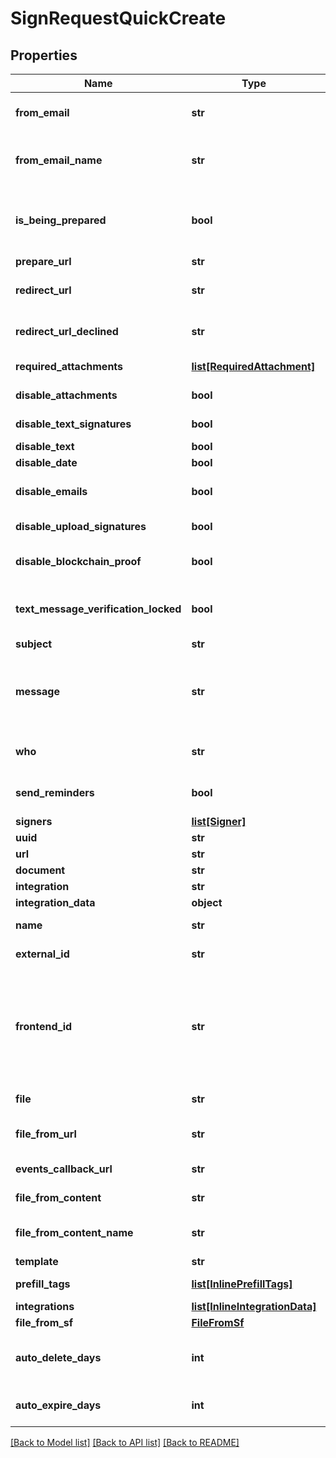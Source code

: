 # SignRequestQuickCreate

## Properties
Name | Type | Description | Notes
------------ | ------------- | ------------- | -------------
**from_email** | **str** | Email of user sending the SignRequest (must be a validated email) | [optional] 
**from_email_name** | **str** | Name to be used in the &#x60;From&#x60; email header, e.g. &#x60;{from_email_name} &lt;no-reply@signrequest.com&gt;&#x60; | [optional] 
**is_being_prepared** | **bool** | Have the sender of a SignRequest prepare the document before sending the request out, see: [prepare using the web interface](#section/Preparing-a-document/Prepare-using-the-web-interface) | [optional] 
**prepare_url** | **str** |  | [optional] 
**redirect_url** | **str** | URL at which SignRequest will redirect to when a document is signed | [optional] 
**redirect_url_declined** | **str** | URL at which SignRequest will redirect to when a document is declined | [optional] 
**required_attachments** | [**list[RequiredAttachment]**](RequiredAttachment.md) | Attachments that signers are required to upload | [optional] 
**disable_attachments** | **bool** | Disable uploading/adding of attachments | [optional] 
**disable_text_signatures** | **bool** | Disable usage of signatures generated by typing (text) | [optional] 
**disable_text** | **bool** | Disable adding of text | [optional] 
**disable_date** | **bool** | Disable adding of dates | [optional] 
**disable_emails** | **bool** | Disable all SignRequest status emails as well as the email that contains the signed documents | [optional] 
**disable_upload_signatures** | **bool** | Disable usage of uploaded signatures (images) | [optional] 
**disable_blockchain_proof** | **bool** | Disables storing timestamp proof hashes in blockchain integrations. | [optional] 
**text_message_verification_locked** | **bool** | When true a text message verification is needed before the signer can see the document | [optional] 
**subject** | **str** | Subject of SignRequest email | [optional] 
**message** | **str** | Message to include in SignRequest email, may contain the following html tags: &#x60;a&#x60;, &#x60;abbr&#x60;, &#x60;acronym&#x60;, &#x60;b&#x60;, &#x60;blockquote&#x60;, &#x60;code&#x60;, &#x60;em&#x60;, &#x60;i&#x60;, &#x60;ul&#x60;, &#x60;li&#x60;, &#x60;ol&#x60;, and &#x60;strong&#x60; | [optional] 
**who** | **str** | &#x60;m&#x60;: only me, &#x60;mo&#x60;: me and others, &#x60;o&#x60;: only others | [optional] [default to 'o']
**send_reminders** | **bool** | Automatically remind signers to sign a document, see: [automatic reminders](#section/Working-with-a-SignRequest/Automatic-reminders) | [optional] 
**signers** | [**list[Signer]**](Signer.md) |  | 
**uuid** | **str** |  | [optional] 
**url** | **str** |  | [optional] 
**document** | **str** |  | [optional] 
**integration** | **str** |  | [optional] 
**integration_data** | **object** |  | [optional] 
**name** | **str** | Defaults to filename, including extension | [optional] 
**external_id** | **str** | ID used to reference document in external system | [optional] 
**frontend_id** | **str** | Shared secret used in conjunction with &lt;a href&#x3D;\&quot;#section/Frontend-API/SignRequest-js-client-(beta)\&quot;&gt;SignRequest-js client&lt;/a&gt; to grant user access to a document that&#39;s not a member of the document&#39;s team | [optional] 
**file** | **str** | Temporary URL to original file, expires in five minutes | [optional] 
**file_from_url** | **str** | Publicly accessible URL of document to be downloaded by SignRequest | [optional] 
**events_callback_url** | **str** | URL at which to receive [event callbacks](#section/Events/Events-callback) for this document | [optional] 
**file_from_content** | **str** | Base64 encoded document content | [optional] 
**file_from_content_name** | **str** | Filename, including extension. Required when using &#x60;file_from_content&#x60;. | [optional] 
**template** | **str** |  | [optional] 
**prefill_tags** | [**list[InlinePrefillTags]**](InlinePrefillTags.md) | Prefill signer input data, see [prefill tags](#section/Preparing-a-document/Prefill-tags-templates) | [optional] 
**integrations** | [**list[InlineIntegrationData]**](InlineIntegrationData.md) |  | [optional] 
**file_from_sf** | [**FileFromSf**](FileFromSf.md) |  | [optional] 
**auto_delete_days** | **int** | Number of days after which a finished document (signed/cancelled/declined) will be automatically deleted | [optional] 
**auto_expire_days** | **int** | Number of days after which a non finished document will be automatically expired | [optional] 

[[Back to Model list]](../README.md#documentation-for-models) [[Back to API list]](../README.md#documentation-for-api-endpoints) [[Back to README]](../README.md)


